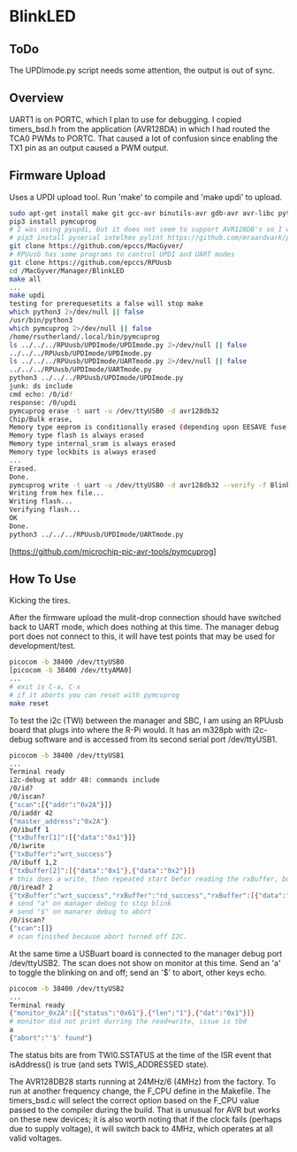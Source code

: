 # BlinkLED

## ToDo

The UPDImode.py script needs some attention, the output is out of sync.

## Overview

UART1 is on PORTC, which I plan to use for debugging. I copied timers_bsd.h from the application (AVR128DA) in which I had routed the TCA0 PWMs to PORTC. That caused a lot of confusion since enabling the TX1 pin as an output caused a PWM output.

## Firmware Upload

Uses a UPDI upload tool. Run 'make' to compile and 'make updi' to upload.

```bash
sudo apt-get install make git gcc-avr binutils-avr gdb-avr avr-libc python3-pip
pip3 install pymcuprog
# I was using pyupdi, but it does not seem to support AVR128DB's so I will start using pymcuprog
# pip3 install pyserial intelhex pylint https://github.com/mraardvark/pyupdi/archive/master.zip
git clone https://github.com/epccs/MacGyver/
# RPUusb has some programs to control UPDI and UART modes
git clone https://github.com/epccs/RPUusb
cd /MacGyver/Manager/BlinkLED
make all
...
make updi
testing for prerequesetits a false will stop make
which python3 2>/dev/null || false
/usr/bin/python3
which pymcuprog 2>/dev/null || false
/home/rsutherland/.local/bin/pymcuprog
ls ../../../RPUusb/UPDImode/UPDImode.py 2>/dev/null || false
../../../RPUusb/UPDImode/UPDImode.py
ls ../../../RPUusb/UPDImode/UARTmode.py 2>/dev/null || false
../../../RPUusb/UPDImode/UARTmode.py
python3 ../../../RPUusb/UPDImode/UPDImode.py
junk: ds include
cmd echo: /0/id?
response: /0/updi
pymcuprog erase -t uart -u /dev/ttyUSB0 -d avr128db32
Chip/Bulk erase,
Memory type eeprom is conditionally erased (depending upon EESAVE fuse setting)
Memory type flash is always erased
Memory type internal_sram is always erased
Memory type lockbits is always erased
...
Erased.
Done.
pymcuprog write -t uart -u /dev/ttyUSB0 -d avr128db32 --verify -f BlinkLED.hex
Writing from hex file...
Writing flash...
Verifying flash...
OK
Done.
python3 ../../../RPUusb/UPDImode/UARTmode.py
```

[https://github.com/microchip-pic-avr-tools/pymcuprog]

## How To Use

Kicking the tires.

After the firmware upload the mulit-drop connection should have switched back to UART mode, which does nothing at this time. The manager debug port does not connect to this, it will have test points that may be used for development/test.

```bash
picocom -b 38400 /dev/ttyUSB0
[picocom -b 38400 /dev/ttyAMA0]
...
# exit is C-a, C-x
# if it aborts you can reset with pymcuprog
make reset
```

To test the i2c (TWI) between the manager and SBC, I am using an RPUusb board that plugs into where the R-Pi would. It has an m328pb with i2c-debug software and is accessed from its second serial port /dev/ttyUSB1.

```bash
picocom -b 38400 /dev/ttyUSB1
...
Terminal ready
i2c-debug at addr 48: commands include
/0/id? 
/0/iscan?
{"scan":[{"addr":"0x2A"}]}
/0/iaddr 42
{"master_address":"0x2A"}
/0/ibuff 1
{"txBuffer[1]":[{"data":"0x1"}]}
/0/iwrite
{"txBuffer":"wrt_success"}
/0/ibuff 1,2
{"txBuffer[2]":[{"data":"0x1"},{"data":"0x2"}]}
# this does a write, then repeated start befor reading the rxBuffer, but that is not working. The first byte may be from the previous write.
/0/iread? 2
{"txBuffer":"wrt_success","rxBuffer":"rd_success","rxBuffer":[{"data":"0x1"},{"data":"0xFF"}]}
# send "a" on manager debug to stop blink
# send "$" on manarer debug to abort
/0/iscan?
{"scan":[]}
# scan finished because abort turned off I2C.
```

At the same time a USBuart board is connected to the manager debug port /dev/ttyUSB2. The scan does not show on monitor at this time. Send an 'a' to toggle the blinking on and off; send an '$' to abort, other keys echo.

```bash
picocom -b 38400 /dev/ttyUSB2
...
Terminal ready
{"monitor_0x2A":[{"status":"0x61"},{"len":"1"},{"dat":"0x1"}]}
# monitor did not print durring the read+write, issue is tbd
a
{"abort":"'$' found"}
```

The status bits are from TWI0.SSTATUS at the time of the ISR event that isAddress() is true (and sets TWIS_ADDRESSED state).

The AVR128DB28 starts running at 24MHz/6 (4MHz) from the factory. To run at another frequency change, the F_CPU define in the Makefile. The timers_bsd.c will select the correct option based on the F_CPU value passed to the compiler during the build. That is unusual for AVR but works on these new devices; it is also worth noting that if the clock fails (perhaps due to supply voltage), it will switch back to 4MHz, which operates at all valid voltages.
